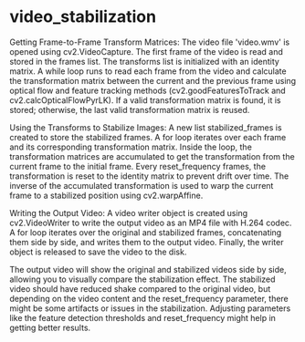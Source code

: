 # video_stabilization

Getting Frame-to-Frame Transform Matrices:
The video file 'video.wmv' is opened using cv2.VideoCapture.
The first frame of the video is read and stored in the frames list.
The transforms list is initialized with an identity matrix.
A while loop runs to read each frame from the video and calculate the transformation matrix between the current and the previous frame using optical flow and feature tracking methods (cv2.goodFeaturesToTrack and cv2.calcOpticalFlowPyrLK).
If a valid transformation matrix is found, it is stored; otherwise, the last valid transformation matrix is reused.


Using the Transforms to Stabilize Images:
A new list stabilized_frames is created to store the stabilized frames.
A for loop iterates over each frame and its corresponding transformation matrix.
Inside the loop, the transformation matrices are accumulated to get the transformation from the current frame to the initial frame.
Every reset_frequency frames, the transformation is reset to the identity matrix to prevent drift over time.
The inverse of the accumulated transformation is used to warp the current frame to a stabilized position using cv2.warpAffine.


Writing the Output Video:
A video writer object is created using cv2.VideoWriter to write the output video as an MP4 file with H.264 codec.
A for loop iterates over the original and stabilized frames, concatenating them side by side, and writes them to the output video.
Finally, the writer object is released to save the video to the disk.


The output video will show the original and stabilized videos side by side, allowing you to visually compare the stabilization effect. The stabilized video should have reduced shake compared to the original video, but depending on the video content and the reset_frequency parameter, there might be some artifacts or issues in the stabilization. Adjusting parameters like the feature detection thresholds and reset_frequency might help in getting better results.
